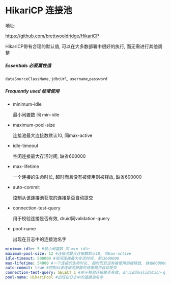# HikariCP 连接池

地址:

https://github.com/brettwooldridge/HikariCP

HikariCP带有合理的默认值, 可以在大多数部署中很好的执行, 而无需进行其他调整



##### Essentials 必要属性值

`dataSourceClassName`, `jdbcUrl`, `username`,`password`

##### Frequently used 经常使用

- minimum-idle

  最小闲置数 同 min-idle

- maximum-pool-size

  连接池最大连接数默认10, 同max-active

- idle-timeout

  空闲连接最大存活时间, 缺省600000

- max-lifetime

  一个连接的生命时长, 超时而且没有被使用则被释放, 缺省600000

- auto-commit

  控制从该连接池获取的连接是否自动提交

- connection-test-query

  用于校验连接是否有效, druid同validation-query

- pool-name

  出现在日志中的连接池名字

```yaml
minimum-idle: 5 #最小闲置数 同 min-idle
maximum-pool-size: 12 #连接池最大连接数默认10, 同max-active
idle-timeout: 500000 #空闲连接最大存活时间, 默认600000
max-lifetime: 54000 #一个连接的生命时长, 超时而且没有被使用则被释放, 缺省600000
auto-commit: true #控制从该连接池获取的连接是否自动提交
connection-test-query: SELECT 1 #用于校验连接是否有效, druid同validation-query
pool-name: HikariPool #出现在日志中的连接池名字
```
